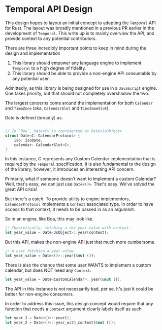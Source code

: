 # Temporal API Design

This design hopes to layout an initial concept to adapting the `Temporal` API for Rust. The layout
was broadly mentioned in a previous PR earlier in the development of `Temporal`. This write up is to
mainly overview the API, and provide context to any potential contributors.

There are three incredibly important points to keep in mind during the design and implementation

1. This library should empower any language engine to implement `Temporal` to a high degree of fidelity.
2. This library should be able to provide a non-engine API consumable by any potential user.

Admittedly, as this library is being designed for use in a `JavaScript` engine. One takes priority,
but that should not completely overshadow the two.

The largest concerns come around the implementation for both `Calendar` and `TimeZone` (aka, `CalendarSlot`
and `TimeZoneSlot`).

Date is defined (broadly) as:

```rust

// In `Boa`, Date<C> is represented as Date<JsObject>
struct Date<C: CalendarProtocol> {
    iso: IsoDate,
    calendar: CalendarSlot<C>,
}

```

In this instance, C represents any Custom Calendar implementation that is required by the `Temporal`
specification. It is also fundamental to the design of the library; however, it introduces an
interesting API concern.

Primarily, what if someone doesn't want to implement a custom Calendar? Well, that's easy, we can just
use `Date<()>`. That's easy. We've solved the great API crisis!

But there's a catch. To provide utility to engine implementors, `CalendarProtocol` implements a `Context`
associated type. In order to have access to that context, it needs to be passed in as an argument.

So in an engine, like Boa, this may look like.

```rust
// Theoretically, fetching a the year value with context.
let year_value = Date<JsObject>::year(context);
```

But this API, makes the non-engine API just that much more cumbersome.

```rust
// A user fetching a year value.
let year_value = Date<()>::year(&mut ());
```

There is also the chance that some user WANTS to implement a custom calendar, but does NOT need any `Context`.

```rust
let year_value = Date<CustomCalendar>::year(&mut ());
```

The API in this instance is not necessarily bad, per se. It's just it could be better for non-engine consumers.

In order to address this issue, this design concept would require that any function that needs a `Context` argument
clearly labels itself as such.

```rust
let year_1 = Date<()>::year();
let year_2 = Date<()>::year_with_context(&mut ());
```
